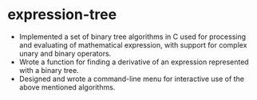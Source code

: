 # expression-tree
- Implemented a set of binary tree algorithms in C used for processing and evaluating of mathematical
expression, with support for complex unary and binary operators.
- Wrote a function for finding a derivative of an expression represented with a binary tree.
- Designed and wrote a command-line menu for interactive use of the above mentioned algorithms.
